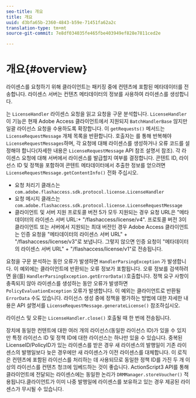 ```yaml
---
seo-title: 개요
title: 개요
uuid: d3bfa65b-2360-4843-b59e-71451fa62a2c
translation-type: tm+mt
source-git-commit: 7e8df034035fe465fbe403949ef828e7811ced2e

---
```



# 개요{#overview}

라이센스를 요청하기 위해 클라이언트는 패키징 중에 컨텐츠에 포함된 메타데이터를 전송합니다. 라이센스 서버는 컨텐츠 메타데이터의 정보를 사용하여 라이센스를 생성합니다.

는 `LicenseHandler` 라이센스 요청을 읽고 요청을 구문 분석합니다. `LicenseHandler`이 기능은 현재 Adobe Access 클라이언트에서 지원되지 `BatchHandlerBase` 않지만 일괄 라이선스 요청을 수용하도록 확장합니다. 이 `getRequests()` 메서드는 `LicenseRequestMessage` 개체 목록을 반환합니다. 호출자는 를 통해 반복해야 `LicenseRequestMessages`하며, 각 요청에 대해 라이센스를 생성하거나 오류 코드를 설정해야 합니다(자세한 내용은 `LicenseRequestMessage` API 참조 설명서 참조). 각 라이센스 요청에 대해 서버에서 라이센스를 발급할지 여부를 결정합니다. 콘텐트 ID, 라이선스 ID 및 정책을 포함하여 콘텐트 메타데이터에서 추출한 정보를 얻으려면 `LicenseRequestMessage.getContentInfo()` 전화 주십시오.

* 요청 처리기 클래스는 `com.adobe.flashaccess.sdk.protocol.license.LicenseHandler`
* 요청 메시지 클래스는 `com.adobe.flashaccess.sdk.protocol.license.LicenseRequestMessage`
* 클라이언트 및 서버 지원 프로토콜 버전 5가 모두 지원되는 경우 요청 URL은 &quot;메타데이터의 라이센스 서버 URL:+ &quot;/flashaccess/license/v4&quot;. 프로토콜 버전 3이 클라이언트 또는 서버에서 지원되는 최대 버전인 경우 Adobe Access 클라이언트는 인증 요청을 &quot;메타데이터의 라이센스 서버 URL&quot; + &quot;/flashaccess/license/v3&quot;로 보냅니다. 그렇지 않으면 인증 요청이 &quot;메타데이터의 라이센스 서버 URL&quot; + &quot;/flashaccess/license/v1&quot;로 전송됩니다.

요청을 구문 분석하는 동안 오류가 발생하면 `HandlerParsingException` 가 발생합니다. 이 예외에는 클라이언트에 반환되는 오류 정보가 포함됩니다. 오류 정보를 검색하려면 을(를) `HandlerParsingException.getErrorData()`호출합니다. 정책 요구 사항이 충족되지 않아 라이센스를 생성하는 동안 오류가 발생하면 `PolicyEvaluationException` 오류가 발생합니다. 이 예외는 클라이언트로 반환될 `ErrorData` 수도 있습니다. 라이선스 생성 중에 정책을 평가하는 방법에 대한 자세한 내용은 API 설명서를 `LicenseRequestMessage.generateLicense()` 참조하십시오.

라이선스 및 오류는 `LicenseHandler.close()` 호출될 때 한 번에 전송됩니다.

장치에 동일한 컨텐트에 대한 여러 개의 라이선스(동일한 라이선스 ID)가 있을 수 있지만 특정 라이선스 ID 및 정책 ID에 대한 라이선스는 하나만 있을 수 있습니다. 중복된 LicenseID/PolicyID가 있는 라이센스를 받은 경우 새 라이센스의 발행일이 기존 라이센스의 발행일보다 늦은 경우에만 새 라이센스가 이전 라이센스를 대체합니다. 이 로직은 컨텐츠에 포함된 라이선스를 처리하는 데 사용되므로 동일한 정책 ID를 가진 두 개 이상의 라이선스를 컨텐츠 청크에 임베드하는 것이 좋습니다. ActionScript3 API를 통해 클라이언트에 전달되는 라이센스에는 동일한 논리가 `DRMManager.storeVoucher()` 적용됩니다.클라이언트가 이미 나중 발행일에 라이센스를 보유하고 있는 경우 제공된 라이센스가 무시될 수 있습니다.
